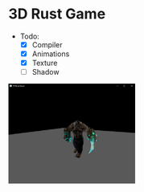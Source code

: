 # 3D Rust Game

- Todo: 
  - [x] Compiler
  - [x] Animations
  - [x] Texture
  - [ ] Shadow

<img src="./screenshot.png" width="50%"/>
